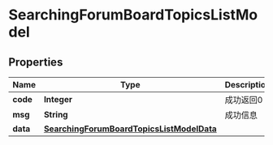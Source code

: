 
# SearchingForumBoardTopicsListModel

## Properties
Name | Type | Description | Notes
------------ | ------------- | ------------- | -------------
**code** | **Integer** | 成功返回0 |  [optional]
**msg** | **String** | 成功信息 |  [optional]
**data** | [**SearchingForumBoardTopicsListModelData**](SearchingForumBoardTopicsListModelData.md) |  |  [optional]




